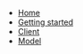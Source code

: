 * [Home](README)
* [Getting started](getting_started.md)
* [Client](client.md)
* [Model](model.md)

